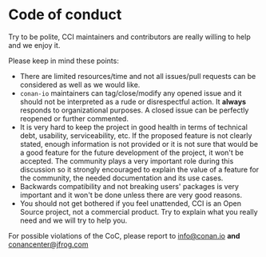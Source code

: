 # Code of conduct

Try to be polite, CCI maintainers and contributors are really willing to help and we enjoy it.

Please keep in mind these points:

- There are limited resources/time and not all issues/pull requests can be considered as well as we would like.
- ``conan-io`` maintainers can tag/close/modify any opened issue and it should not be interpreted as a rude or disrespectful action. It
  **always** responds to organizational purposes. A closed issue can be perfectly reopened or further commented.
- It is very hard to keep the project in good health in terms of technical debt, usability, serviceability, etc. If the proposed feature is
  not clearly stated, enough information is not provided or it is not sure that would be a good feature for the future development of the project, it won't be accepted. The community plays a very important role during this discussion so it strongly encouraged to
  explain the value of a feature for the community, the needed documentation and its use cases.
- Backwards compatibility and not breaking users' packages is very important and it won't be done unless there are very good reasons.
- You should not get bothered if you feel unattended, CCI is an Open Source project, not a commercial product. Try to explain what you
  really need and we will try to help you.
  
 For possible violations of the CoC, please report to info@conan.io **and** conancenter@jfrog.com
